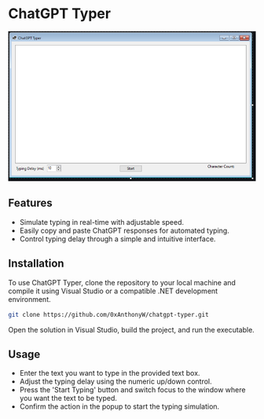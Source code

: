 # ChatGPT Typer

![screenshot](https://github.com/0xAnthonyW/chatgpt-typer/blob/master/img/Chatgpt-typer.PNG)

## Features

- Simulate typing in real-time with adjustable speed.
- Easily copy and paste ChatGPT responses for automated typing.
- Control typing delay through a simple and intuitive interface.

## Installation

To use ChatGPT Typer, clone the repository to your local machine and compile it using Visual Studio or a compatible .NET development environment.

```bash
git clone https://github.com/0xAnthonyW/chatgpt-typer.git
```
Open the solution in Visual Studio, build the project, and run the executable.

## Usage

  - Enter the text you want to type in the provided text box.
  -  Adjust the typing delay using the numeric up/down control.
  -  Press the 'Start Typing' button and switch focus to the window where you want the text to be typed.
  -  Confirm the action in the popup to start the typing simulation.
